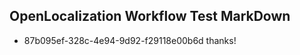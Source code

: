 ## OpenLocalization Workflow Test MarkDown
* 87b095ef-328c-4e94-9d92-f29118e00b6d thanks!

<!--HONumber=Aug16_HO1-->



